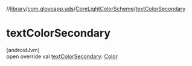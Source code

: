 //[library](../../../index.md)/[com.glovoapp.uds](../index.md)/[CoreLightColorScheme](index.md)/[textColorSecondary](text-color-secondary.md)

# textColorSecondary

[androidJvm]\
open override val [textColorSecondary](text-color-secondary.md): [Color](https://developer.android.com/reference/kotlin/androidx/compose/ui/graphics/Color.html)
